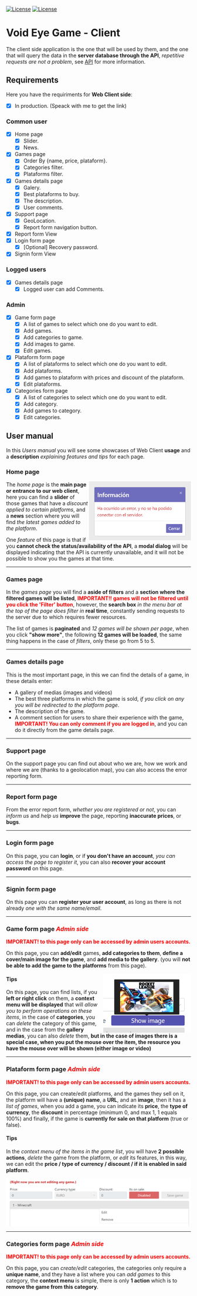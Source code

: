 [![License](https://img.shields.io/static/v1?label=See&message=Readme&color=informational&style=for-the-badge)](../) [![License](https://img.shields.io/static/v1?label=See&message=API&color=informational&style=for-the-badge)](../void-eye-games-api)

<style>
hr {width:100%;}
.center{width:100%;display:flex;align-items:center;justify-content:center;}
</style>

# Void Eye Game - Client
The client side application is the one that will be used by them, and the one that will query the data in the **server database through the API**, *repetitive requests are not a problem*, see [API](../void-eye-games-api) for more information.

## Requirements
Here you have the requiriments for **Web Client side**:
- [X] In production. (Speack with me to get the link)
### Common user
- [X] Home page
    - [X] Slider.
    - [X] News.
- [X] Games page
    - [X] Order By {name, price, plataform}.
    - [X] Categories filter.
    - [X] Plataforms filter.
- [X] Games details page
    - [X] Galery.
    - [X] Best plataforms to buy.
    - [X] The description.
    - [X] User comments.
- [X] Support page
    - [X] GeoLocation.
    - [X] Report form navigation button.
- [X] Report form View
- [X] Login form page
    - [X] [Optional] Recovery password.
- [X] Signin form View

### Logged users
- [X] Games details page
    - [X] Logged user can add Comments.

### Admin
- [X] Game form page
    - [X] A list of games to select which one do you want to edit.
    - [X] Add games.
    - [X] Add categories to game.
    - [X] Add images to game.
    - [X] Edit games.
- [X] Plataform form page
    - [X] A list of plataforms to select which one do you want to edit.
    - [X] Add plataforms.
    - [X] Add games to plataform with prices and discount of the plataform.
    - [X] Edit plataforms.
- [X] Categories form page
    - [X] A list of categories to select which one do you want to edit.
    - [X] Add category.
    - [X] Add games to category.
    - [X] Edit categories.

## User manual
In this *Users manual* you will see some showcases of Web Client **usage** and a **description** *explaining features and tips* for each page.

### Home page
<img style="float: right;height:10rem;" src="../docs/manuals/client/NoApiConnection.png"/>

The *home page* is the **main page or entrance to our web client**, here you can find a **slider** of those games that have a *discount applied to certain platforms*, and a **news** section where you will find *the latest games added to the platform*.

One *feature* of this page is that if you **cannot check the status/availability of the API**, a **modal dialog** will be displayed indicating that the API is currently unavailable, and it will not be possible to show you the games at that time.

<hr/>

### Games page
In the *games page* you will find a **aside of filters** and a **section where the filtered games will be listed**, **<span style="color: red;">IMPORTANT!! games will not be filtered until you click the 'Filter' button</span>**, however, the **search box** *in the menu bar at the top of the page does filter in* **real time**, constantly sending requests to the server due to which requires fewer resources.

The list of games is **paginated** and *12 games will be shown per page*, when you click **"show more"**, the following **12 games will be loaded**, the same thing happens in the case of *filters*, only these go from 5 to 5.

<hr/>

### Games details page
This is the most important page, in this we can find the details of a game, in these details enter:
- A gallery of medias (images and videos)
- The best three platforms in which the game is sold, *if you click on any you will be redirected to the platform page*.
- The description of the game.
- A comment section for users to share their experience with the game, **<span style="color: red;">IMPORTANT! You can only comment if you are logged in</span>**, and you can do it directly from the game details page.

<hr/>

### Support page
On the support page you can find out about who we are, how we work and where we are (thanks to a geolocation map), you can also access the error reporting form.

<hr/>

### Report form page
From the error report form, *whether you are registered or not*, you can *inform us* and *help us* **improve** the page, reporting **inaccurate prices**, or **bugs**.

<hr/>

### Login form page
On this page, you can **login**, or if **you don't have an account**, *you can access the page to register it*, you can also **recover your account password** on this page.

<hr/>

### Signin form page
On this page you can **register your user account**, as long as there is not already *one with the same name/email*.

<hr/>

### Game form page _<span style="color: red;">Admin side</span>_
**<span style="color: red;">IMPORTANT! to this page only can be accessed by admin users accounts.</span>**

On this page, you can **add/edit** games, **add categories to them**, **define a cover/main image for the game**, and **add media to the gallery**. (you will **not be able to add the game to the platforms** from this page).

<img style="float: right;height:10rem;" src="../docs/manuals/client/HoverForImage.png"/>

#### Tips
On this page, you can find lists, if you **left or right click** on them, a **context menu will be displayed** that will *allow you to perform operations on these items*, in the case of **categories**, you can *delete* the category of this game, and in the case from the **gallery medias**, you can also *delete* them, **but in the case of images there is a special case, when you put the mouse over the item, the resource you have the mouse over will be shown (either image or video)**

<hr/>

### Plataform form page _<span style="color: red;">Admin side</span>_
**<span style="color: red;">IMPORTANT! to this page only can be accessed by admin users accounts.</span>**

On this page, you can create/edit platforms, and the games they sell on it, the platform will have a **(unique) name**, a **URL**, and an **image**, then it has a *list of games*, when you add a game, you can indicate its **price**, the **type of currency**, the **discount** in percentage (minimum 0, and max 1, 1 equals 100%) and finally, if the game is **currently for sale on that platform** (true or false).

#### Tips
In the *context menu of the items in the game list*, you will have **2 possible actions**, *delete* the game from the platform, or *edit* its features, in this way, we can edit the **price / type of currency / discount / if it is enabled in said platform**.

<div class="center">
    <img src="../docs/manuals/client/GameItemContextMenu.png"/>
</div>

<hr/>

### Categories form page _<span style="color: red;">Admin side</span>_
**<span style="color: red;">IMPORTANT! to this page only can be accessed by admin users accounts.</span>**

On this page, you can *create/edit* categories, the categories only require a **unique name**, and they have a list where you can *add games* to this category, the **context menu** is simple, there is only **1 action** which is to **remove the game from this category**.